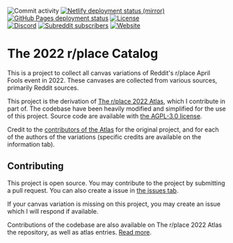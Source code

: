 ![Commit activity](https://img.shields.io/github/commit-activity/w/Hans5958/place-catalog-2022)
[![Netlify deployment status (mirror)](https://img.shields.io/netlify/908fc614-9bc8-4b2e-a923-46b50bc7df70?logo=netlify&logoColor=white)](https://app.netlify.com/sites/place-catalog-2022/deploys)
[![GitHub Pages deployment status](https://img.shields.io/github/actions/workflow/status/Hans5958/place-catalog-2022/deploy-test.yml?label=github&logo=github)](https://github.com/Hans5958/place-catalog-2022/actions/workflows/deploy-test.yml)
[![License](https://img.shields.io/github/license/Hans5958/place-catalog-2022)](https://github.com/Hans5958/place-catalog-2022/blob/master/LICENSE)  
[![Discord](https://img.shields.io/discord/960791635342524496?color=%235865F2&logo=discord&logoColor=white)](https://discord.gg/pJkm23b2nA)
[![Subreddit subscribers](https://img.shields.io/reddit/subreddit-subscribers/placeAtlas2?color=%23FF4500&label=r%2FplaceAtlas2&logo=reddit&logoColor=white)](https://www.reddit.com/r/placeAtlas2/)
[![Website](https://img.shields.io/static/v1?label=website&message=hans5958.github.io/place-catalog-2022&color=blue)](https://hans5958.github.io/place-catalog-2022/)

# The 2022 r/place Catalog

This is a project to collect all canvas variations of Reddit's r/place April Fools event in 2022. These canvases are collected from various sources, primarily Reddit sources.

This project is the derivation of [The r/place 2022 Atlas](https://place-atlas.stefanocoding.me/), which I contribute in part of. The codebase have been heavily modified and simplified for the use of this project. Source code are available with [the AGPL-3.0 license](https://github.com/Hans5958/place-catalog-2022/blob/master/LICENSE).

Credit to the [contributors of the Atlas](https://github.com/placeAtlas/atlas/contributors) for the original project, and for each of the authors of the variations (specific credits are available on the information tab).

## Contributing

This project is open source. You may contribute to the project by submitting a pull request. You can also create a issue in [the issues tab](https://github.com/Hans5958/place-catalog-2022/issues).

If your canvas variation is missing on this project, you may create an issue which I will respond if available.

Contributions of the codebase are also available on The r/place 2022 Atlas the repository, as well as atlas entries. [Read more](https://github.com/placeAtlas/atlas/blob/master/CONTRIBUTING.md). 